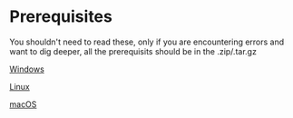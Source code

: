 # Prerequisites

You shouldn't need to read these, only if you are encountering errors and want to dig deeper, all the prerequisits should be in the .zip/.tar.gz

[Windows](https://docs.microsoft.com/en-us/dotnet/core/windows-prerequisites?tabs=netcore2x)

[Linux](https://docs.microsoft.com/en-us/dotnet/core/linux-prerequisites?tabs=netcore2x)

[macOS](https://docs.microsoft.com/en-us/dotnet/core/macos-prerequisites?tabs=netcore2x)